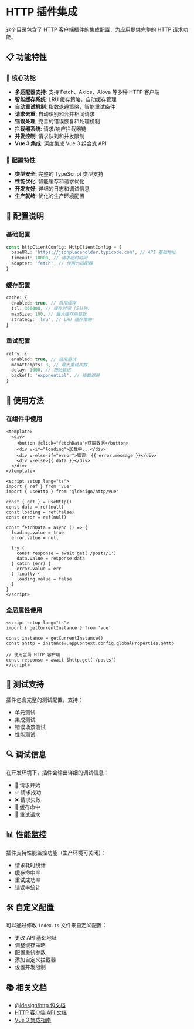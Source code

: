 # HTTP 插件集成

这个目录包含了 HTTP 客户端插件的集成配置，为应用提供完整的 HTTP 请求功能。

## 📋 功能特性

### 🚀 核心功能
- **多适配器支持**: 支持 Fetch、Axios、Alova 等多种 HTTP 客户端
- **智能缓存系统**: LRU 缓存策略，自动缓存管理
- **自动重试机制**: 指数退避策略，智能重试条件
- **请求去重**: 自动识别和合并相同请求
- **错误处理**: 完善的错误恢复和处理机制
- **拦截器系统**: 请求/响应拦截器链
- **并发控制**: 请求队列和并发限制
- **Vue 3 集成**: 深度集成 Vue 3 组合式 API

### 🎯 配置特性
- **类型安全**: 完整的 TypeScript 类型支持
- **性能优化**: 智能缓存和请求优化
- **开发友好**: 详细的日志和调试信息
- **生产就绪**: 优化的生产环境配置

## 🔧 配置说明

### 基础配置
```typescript
const httpClientConfig: HttpClientConfig = {
  baseURL: 'https://jsonplaceholder.typicode.com', // API 基础地址
  timeout: 10000, // 请求超时时间
  adapter: 'fetch', // 使用的适配器
}
```

### 缓存配置
```typescript
cache: {
  enabled: true, // 启用缓存
  ttl: 300000, // 缓存时间 (5分钟)
  maxSize: 100, // 最大缓存条目数
  strategy: 'lru', // LRU 缓存策略
}
```

### 重试配置
```typescript
retry: {
  enabled: true, // 启用重试
  maxAttempts: 3, // 最大重试次数
  delay: 1000, // 初始延迟
  backoff: 'exponential', // 指数退避
}
```

## 📖 使用方法

### 在组件中使用
```vue
<template>
  <div>
    <button @click="fetchData">获取数据</button>
    <div v-if="loading">加载中...</div>
    <div v-else-if="error">错误: {{ error.message }}</div>
    <div v-else>{{ data }}</div>
  </div>
</template>

<script setup lang="ts">
import { ref } from 'vue'
import { useHttp } from '@ldesign/http/vue'

const { get } = useHttp()
const data = ref(null)
const loading = ref(false)
const error = ref(null)

const fetchData = async () => {
  loading.value = true
  error.value = null
  
  try {
    const response = await get('/posts/1')
    data.value = response.data
  } catch (err) {
    error.value = err
  } finally {
    loading.value = false
  }
}
</script>
```

### 全局属性使用
```vue
<script setup lang="ts">
import { getCurrentInstance } from 'vue'

const instance = getCurrentInstance()
const $http = instance?.appContext.config.globalProperties.$http

// 使用全局 HTTP 客户端
const response = await $http.get('/posts')
</script>
```

## 🧪 测试支持

插件包含完整的测试配置，支持：
- 单元测试
- 集成测试
- 错误场景测试
- 性能测试

## 🔍 调试信息

在开发环境下，插件会输出详细的调试信息：
- 🚀 请求开始
- ✅ 请求成功
- ❌ 请求失败
- 💾 缓存命中
- 🔄 重试请求

## 📊 性能监控

插件支持性能监控功能（生产环境可关闭）：
- 请求耗时统计
- 缓存命中率
- 重试成功率
- 错误率统计

## 🛠️ 自定义配置

可以通过修改 `index.ts` 文件来自定义配置：
- 更改 API 基础地址
- 调整缓存策略
- 配置重试参数
- 添加自定义拦截器
- 设置并发限制

## 📚 相关文档

- [@ldesign/http 包文档](../../../packages/http/README.md)
- [HTTP 客户端 API 文档](../../../packages/http/docs/)
- [Vue 3 集成指南](../../../packages/http/docs/vue.md)

